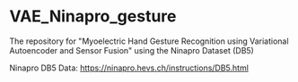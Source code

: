 # VAE_Ninapro_gesture
The repository for "Myoelectric Hand Gesture Recognition using Variational Autoencoder and Sensor Fusion" using the Ninapro Dataset (DB5)

Ninapro DB5 Data: https://ninapro.hevs.ch/instructions/DB5.html

